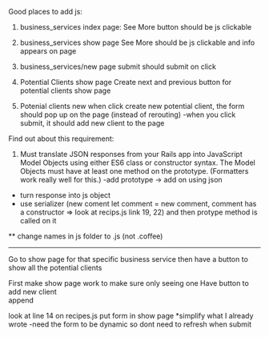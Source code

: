 Good places to add js:

1. business_services index page:
    See More button should be js clickable

2. business_services show page
    See More should be js clickable and info appears on page

3. business_services/new page
    submit should submit on click

4. Potential Clients show page
    Create next and previous button for potential clients show page

5. Potenial clients new 
    when click create new potential client, the form should pop up on the page (instead of rerouting)
    -when you click submit, it should add new client to the page


Find out about this requirement: 
1. Must translate JSON responses from your Rails app into JavaScript Model Objects using either ES6 class or constructor syntax. The Model Objects must have at least one method on the prototype. (Formatters work really well for this.)
-add prototype -> add on using json
- turn response into js object
- use serializer 
(new coment let comment = new comment, comment has a constructor => look at recips.js link 19, 22) and then protype method is called on it

** change names in js folder to .js (not .coffee)

-----

Go to show page for that specific business service
then have a button to show all the potential clients

First make show page work to make sure only seeing one
Have button to add new client  
append 

look at line 14 on recipes.js
put form in show page
*simplify what I already wrote
-need the form to be dynamic so dont need to refresh when submit